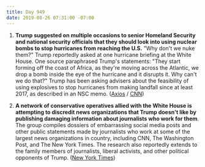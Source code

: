 ```yaml
---
title: Day 949
date: 2019-08-26 07:31:00 -07:00
---
```


1. **Trump suggested on multiple occasions to senior Homeland Security and national security officials that they should look into using nuclear bombs to stop hurricanes from reaching the U.S.** "Why don't we nuke them?" Trump reportedly asked at one hurricane briefing at the White House. One source paraphrased Trump's statements: "They start forming off the coast of Africa, as they're moving across the Atlantic, we drop a bomb inside the eye of the hurricane and it disrupts it. Why can't we do that?" Trump has been asking advisers about the feasibility of using explosives to stop hurricanes from making landfall since at least 2017, as described in an NSC memo. ([Axios](https://www.axios.com/trump-nuclear-bombs-hurricanes-97231f38-2394-4120-a3fa-8c9cf0e3f51c.html) / [CNN](https://www.cnn.com/2019/08/26/politics/donald-trump-nuclear-bombs-hurricanes/index.html))

2. **A network of conservative operatives allied with the White House is attempting to discredit news organizations that Trump doesn't like by publishing damaging information about journalists who work for them**. The group compiles dossiers of embarrassing social media posts and other public statements made by journalists who work at some of the largest news organizations in country, including CNN, The Washington Post, and The New York Times. The research also reportedly extends to the family members of journalists, liberal activists, and other political opponents of Trump. ([New York Times](https://www.nytimes.com/2019/08/25/us/politics/trump-allies-news-media.html))
